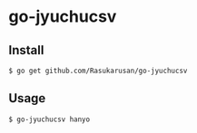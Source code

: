 # go-jyuchucsv

## Install

```shell
$ go get github.com/Rasukarusan/go-jyuchucsv
```

## Usage

```shell
$ go-jyuchucsv hanyo
```
